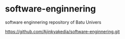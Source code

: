 # software-enginnering
software enginnering repository of Batu Univers

https://github.com/Ajinkyakedia/software-enginnering.git